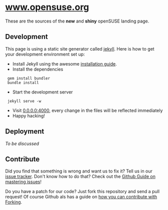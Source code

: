 # www.opensuse.org
These are the sources of the **new** and **shiny** openSUSE landing page. 

## Development
This page is using a static site generator called [jekyll](http://jekyllrb.com). Here is how to get your development environment set up:

* Install Jekyll using the awesome [installation guide](http://jekyllrb.com/docs/installation/).
* Install the dependencies
```shell
 gem install bundler
 bundle install
```
* Start the development server
```shell
 jekyll serve -w
```
* Visit [0.0.0.0:4000](http://0.0.0.0:4000), every change in the files will be reflected immediately
* Happy hacking!

## Deployment
*To be discussed*

## Contribute
Did you find that something is wrong and want us to fix it? Tell us in our [issue tracker](https://github.com/openSUSE/www.o.o/issues). Don't know how to do that? Check out the [Github Guide on mastering issues](https://guides.github.com/features/issues/)!

Do you have a patch for our code? Just fork this repository and send a pull request! Of course Github als has a guide on [how you can contribute with Forking](https://guides.github.com/activities/forking/).
